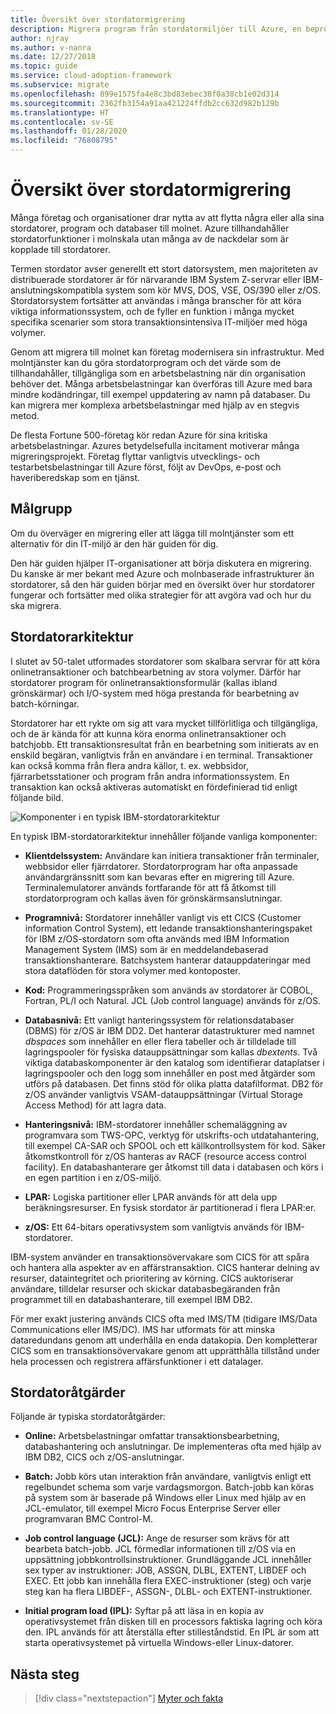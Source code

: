 ```yaml
---
title: Översikt över stordatormigrering
description: Migrera program från stordatormiljöer till Azure, en beprövad och skalbar infrastruktur med hög tillgänglighet för system som för närvarande körs på stordatorer.
author: njray
ms.author: v-nanra
ms.date: 12/27/2018
ms.topic: guide
ms.service: cloud-adoption-framework
ms.subservice: migrate
ms.openlocfilehash: 899e1575fa4e8c3bd83ebec38f0a38cb1e02d314
ms.sourcegitcommit: 2362fb3154a91aa421224ffdb2cc632d982b129b
ms.translationtype: HT
ms.contentlocale: sv-SE
ms.lasthandoff: 01/28/2020
ms.locfileid: "76808795"
---
```

# <a name="mainframe-migration-overview"></a>Översikt över stordatormigrering

Många företag och organisationer drar nytta av att flytta några eller alla sina stordatorer, program och databaser till molnet. Azure tillhandahåller stordatorfunktioner i molnskala utan många av de nackdelar som är kopplade till stordatorer.

Termen stordator avser generellt ett stort datorsystem, men majoriteten av distribuerade stordatorer är för närvarande IBM System Z-servrar eller IBM-anslutningskompatibla system som kör MVS, DOS, VSE, OS/390 eller z/OS. Stordatorsystem fortsätter att användas i många branscher för att köra viktiga informationssystem, och de fyller en funktion i många mycket specifika scenarier som stora transaktionsintensiva IT-miljöer med höga volymer.

Genom att migrera till molnet kan företag modernisera sin infrastruktur. Med molntjänster kan du göra stordatorprogram och det värde som de tillhandahåller, tillgängliga som en arbetsbelastning när din organisation behöver det. Många arbetsbelastningar kan överföras till Azure med bara mindre kodändringar, till exempel uppdatering av namn på databaser. Du kan migrera mer komplexa arbetsbelastningar med hjälp av en stegvis metod.

De flesta Fortune 500-företag kör redan Azure för sina kritiska arbetsbelastningar. Azures betydelsefulla incitament motiverar många migreringsprojekt. Företag flyttar vanligtvis utvecklings- och testarbetsbelastningar till Azure först, följt av DevOps, e-post och haveriberedskap som en tjänst.

## <a name="intended-audience"></a>Målgrupp

Om du överväger en migrering eller att lägga till molntjänster som ett alternativ för din IT-miljö är den här guiden för dig.

Den här guiden hjälper IT-organisationer att börja diskutera en migrering. Du kanske är mer bekant med Azure och molnbaserade infrastrukturer än stordatorer, så den här guiden börjar med en översikt över hur stordatorer fungerar och fortsätter med olika strategier för att avgöra vad och hur du ska migrera.

## <a name="mainframe-architecture"></a>Stordatorarkitektur

I slutet av 50-talet utformades stordatorer som skalbara servrar för att köra onlinetransaktioner och batchbearbetning av stora volymer. Därför har stordatorer program för onlinetransaktionsformulär (kallas ibland grönskärmar) och I/O-system med höga prestanda för bearbetning av batch-körningar.

Stordatorer har ett rykte om sig att vara mycket tillförlitliga och tillgängliga, och de är kända för att kunna köra enorma onlinetransaktioner och batchjobb. Ett transaktionsresultat från en bearbetning som initierats av en enskild begäran, vanligtvis från en användare i en terminal. Transaktioner kan också komma från flera andra källor, t. ex. webbsidor, fjärrarbetsstationer och program från andra informationssystem. En transaktion kan också aktiveras automatiskt en fördefinierad tid enligt följande bild.

![Komponenter i en typisk IBM-stordatorarkitektur](../../_images/mainframe-migration/mainframe-architecture.png)

En typisk IBM-stordatorarkitektur innehåller följande vanliga komponenter:

- **Klientdelssystem:** Användare kan initiera transaktioner från terminaler, webbsidor eller fjärrdatorer. Stordatorprogram har ofta anpassade användargränssnitt som kan bevaras efter en migrering till Azure. Terminalemulatorer används fortfarande för att få åtkomst till stordatorprogram och kallas även för grönskärmsanslutningar.

- **Programnivå:** Stordatorer innehåller vanligt vis ett CICS (Customer information Control System), ett ledande transaktionshanteringspaket för IBM z/OS-stordatorn som ofta används med IBM Information Management System (IMS) som är en meddelandebaserad transaktionshanterare. Batchsystem hanterar datauppdateringar med stora dataflöden för stora volymer med kontoposter.

- **Kod:** Programmeringsspråken som används av stordatorer är COBOL, Fortran, PL/I och Natural. JCL (Job control language) används för z/OS.

- **Databasnivå:** Ett vanligt hanteringssystem för relationsdatabaser (DBMS) för z/OS är IBM DD2. Det hanterar datastrukturer med namnet *dbspaces* som innehåller en eller flera tabeller och är tilldelade till lagringspooler för fysiska datauppsättningar som kallas *dbextents*. Två viktiga databaskomponenter är den katalog som identifierar dataplatser i lagringspooler och den logg som innehåller en post med åtgärder som utförs på databasen. Det finns stöd för olika platta datafilformat. DB2 för z/OS använder vanligtvis VSAM-datauppsättningar (Virtual Storage Access Method) för att lagra data.

- **Hanteringsnivå:** IBM-stordatorer innehåller schemaläggning av programvara som TWS-OPC, verktyg för utskrifts-och utdatahantering, till exempel CA-SAR och SPOOL och ett källkontrollsystem för kod. Säker åtkomstkontroll för z/OS hanteras av RACF (resource access control facility). En databashanterare ger åtkomst till data i databasen och körs i en egen partition i en z/OS-miljö.

- **LPAR:** Logiska partitioner eller LPAR används för att dela upp beräkningsresurser. En fysisk stordator är partitionerad i flera LPAR:er.

- **z/OS:** Ett 64-bitars operativsystem som vanligtvis används för IBM-stordatorer.

IBM-system använder en transaktionsövervakare som CICS för att spåra och hantera alla aspekter av en affärstransaktion. CICS hanterar delning av resurser, dataintegritet och prioritering av körning. CICS auktoriserar användare, tilldelar resurser och skickar databasbegäranden från programmet till en databashanterare, till exempel IBM DB2.

För mer exakt justering används CICS ofta med IMS/TM (tidigare IMS/Data Communications eller IMS/DC). IMS har utformats för att minska dataredundans genom att underhålla en enda datakopia. Den kompletterar CICS som en transaktionsövervakare genom att upprätthålla tillstånd under hela processen och registrera affärsfunktioner i ett datalager.

## <a name="mainframe-operations"></a>Stordatoråtgärder

Följande är typiska stordatoråtgärder:

- **Online:** Arbetsbelastningar omfattar transaktionsbearbetning, databashantering och anslutningar. De implementeras ofta med hjälp av IBM DB2, CICS och z/OS-anslutningar.

- **Batch:** Jobb körs utan interaktion från användare, vanligtvis enligt ett regelbundet schema som varje vardagsmorgon. Batch-jobb kan köras på system som är baserade på Windows eller Linux med hjälp av en JCL-emulator, till exempel Micro Focus Enterprise Server eller programvaran BMC Control-M.

- **Job control language (JCL):** Ange de resurser som krävs för att bearbeta batch-jobb. JCL förmedlar informationen till z/OS via en uppsättning jobbkontrollsinstruktioner. Grundläggande JCL innehåller sex typer av instruktioner: JOB, ASSGN, DLBL, EXTENT, LIBDEF och EXEC. Ett jobb kan innehålla flera EXEC-instruktioner (steg) och varje steg kan ha flera LIBDEF-, ASSGN-, DLBL- och EXTENT-instruktioner.

- **Initial program load (IPL):**  Syftar på att läsa in en kopia av operativsystemet från disken till en processors faktiska lagring och köra den. IPL används för att återställa efter stilleståndstid. En IPL är som att starta operativsystemet på virtuella Windows-eller Linux-datorer.

## <a name="next-steps"></a>Nästa steg

> [!div class="nextstepaction"]
> [Myter och fakta](./myths-and-facts.md)
